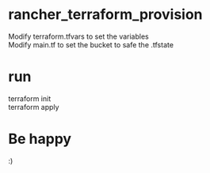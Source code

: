 # rancher_terraform_provision
Modify terraform.tfvars to set the variables <br>
Modify main.tf to set the bucket to safe the .tfstate

# run
terraform init <br>
terraform apply

# Be happy
:)
